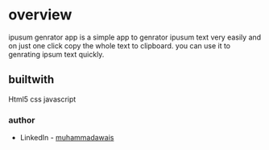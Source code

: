 # overview
ipusum genrator app is a simple app to genrator ipusum text very easily and on just one click copy the whole text to clipboard. you can use it to genrating ipsum text quickly.

## builtwith 
Html5
css
javascript

### author

- LinkedIn - [muhammadawais](https://linkedin.com/in/muhammadawais203)